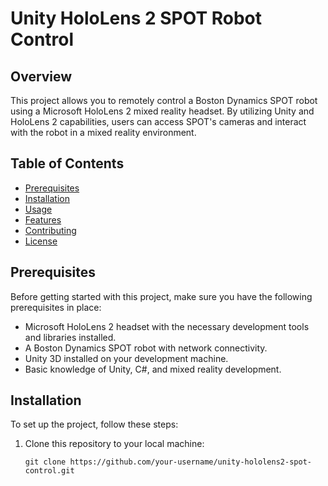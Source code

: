 # Unity HoloLens 2 SPOT Robot Control

## Overview
This project allows you to remotely control a Boston Dynamics SPOT robot using a Microsoft HoloLens 2 mixed reality headset. By utilizing Unity and HoloLens 2 capabilities, users can access SPOT's cameras and interact with the robot in a mixed reality environment.

## Table of Contents
- [Prerequisites](#prerequisites)
- [Installation](#installation)
- [Usage](#usage)
- [Features](#features)
- [Contributing](#contributing)
- [License](#license)

## Prerequisites
Before getting started with this project, make sure you have the following prerequisites in place:

- Microsoft HoloLens 2 headset with the necessary development tools and libraries installed.
- A Boston Dynamics SPOT robot with network connectivity.
- Unity 3D installed on your development machine.
- Basic knowledge of Unity, C#, and mixed reality development.

## Installation
To set up the project, follow these steps:

1. Clone this repository to your local machine:

   ```shell
   git clone https://github.com/your-username/unity-hololens2-spot-control.git



